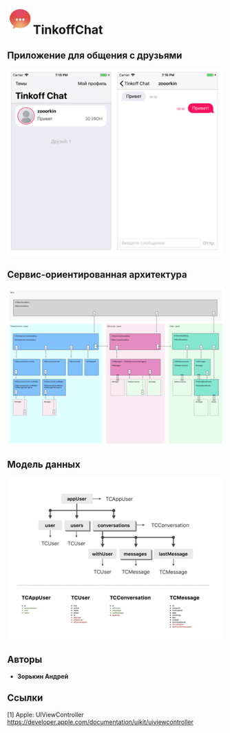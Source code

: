 <img align="left" width="60" height="60" src="https://github.com/zooorkin/TinkoffChat/blob/master/TinkoffChat/Assets.xcassets/AppIcon.appiconset/Icon-App-40x40@3x.png?raw=true">

# TinkoffChat

## Приложение для общения с друзьями
<p align="left">
<img width="600" src="https://github.com/zooorkin/TinkoffChat/blob/master/TinkoffChat/Assets.xcassets/screenshots.imageset/screenshots.png">
</p>

## Сервис-ориентированная архитектура
<p align="left">
  <img width="600" src="https://github.com/zooorkin/TinkoffChat/blob/master/TinkoffChat/Assets.xcassets/soamodel.imageset/soamodel.png">
</p>

## Модель данных
<p align="left">
  <img width="600" src="https://github.com/zooorkin/TinkoffChat/blob/master/TinkoffChat/Assets.xcassets/datamodel.imageset/datamodel.png">
</p>

## Авторы
* **Зорькин Андрей**

## Ссылки
[1] Apple: UIViewController
    https://developer.apple.com/documentation/uikit/uiviewcontroller
